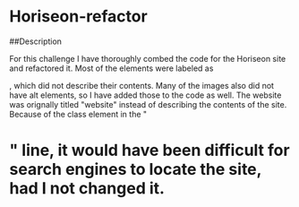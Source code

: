 # Horiseon-refactor

##Description

For this challenge I have thoroughly combed the code for the Horiseon site and refactored it. Most of the elements were labeled as <div>, which did not describe their contents. Many of the images also did not have alt elements, so I have added those to the code as well. The website was orignally titled "website" instead of describing the contents of the site. Because of the class element in the "<h1>" line, it would have been difficult for search engines to locate the site, had I not changed it.